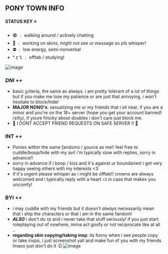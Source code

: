 ## PONY TOWN INFO 

#### STATUS KEY ⭐️

- 🟢 ﹕ walking around / actively chatting
- 🌙 ﹕ working on skins, might not see ur message so pls whisper!
- ⛔️ ﹕ low energy, semi-nonverbal
- ᶻ 𝗓 𐰁  ﹕ offtab / studying!

![image](https://64.media.tumblr.com/1a1cdd125d52d08ee33f2a9106cea126/tumblr_ohkns63pMp1uerrt0o3_540.gif)

### ***DNI*** ++  
- basic [c](https://dni-criteria.carrd.co)riteria, the same as always. i am pretty tolerant of a lot of things but if you make me lose my patience or are just that annoying, i won't hesitate to block/hide!
- **MAJOR NONO's**: sexualizing me or my friends that i sit near, if you are a minor and you're on the 18+ server (hope you get your account banned! /silly), if youre finicky about doubles i don't care just block me.
- 🚫 I DONT ACCEPT FRIEND REQUESTS ON SAFE SERVER !! 🚫

### **INT** ++ 
- Ponies within the same [f](https://rentry.co/thoughtcrimes)andoms / [s](https://pronouns.cc/@nineteeneightyfour)ource as me!! feel free to cuddle/boop/hide with my avi! i'm typically slow with replies, sorry in advance!!
- sorry in advance if i boop / kiss and it's against ur boundaries! i get very happy seeing others with my interests <3
- if it's urgent please whisper as i might be offtab!! crowns are always welcomed and i typically reply with a heart `<3` in case that makes you uncomfy!

### **BYI** ++ 
- i may cuddle with my friends but it doesn't *always* necessarily mean that i ship the characters or that i am in the same fandom!
- ***ALSO*** i don't do rp and i never take that stuff seriously! 
if you just start roleplaying out of nowhere, imma act goofy or not reciprocate like at all ..
- **regarding skin copying/taking insp**: its funny when i see people copy or take inspo, i just screenshot yall and make fun of you with my friends lmaoo just don't do it :D
![image](https://78.media.tumblr.com/61faa55fdebb0bf5838b38923e97bbf9/tumblr_ohivxzydc51uerrt0o2_1280.gif)



<!--
**usagj/usagj** is a ✨ _special_ ✨ repository because its `README.md` (this file) appears on your GitHub profile.

Here are some ideas to get you started:

- 🔭 I’m currently working on ...
- 🌱 I’m currently learning ...
- 👯 I’m looking to collaborate on ...
- 🤔 I’m looking for help with ...
- 💬 Ask me about ...
- 📫 How to reach me: ...
- 😄 Pronouns: ...
- ⚡ Fun fact: ...
-->

